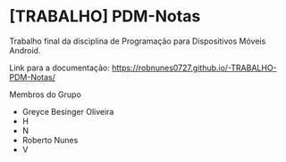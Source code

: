 # [TRABALHO] PDM-Notas
Trabalho final da disciplina de Programação para Dispositivos Móveis Android.

Link para a documentação: https://robnunes0727.github.io/-TRABALHO-PDM-Notas/

Membros do Grupo
 - Greyce Besinger Oliveira
 - H
 - N
 - Roberto Nunes
 - V